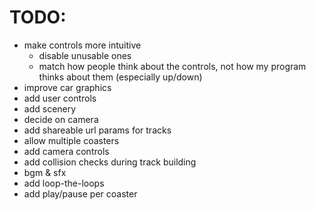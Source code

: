 # TODO:
  - make controls more intuitive
    - disable unusable ones
    - match how people think about the controls, not how my program thinks about them (especially up/down)
  - improve car graphics
  - add user controls
  - add scenery
  - decide on camera
  - add shareable url params for tracks
  - allow multiple coasters
  - add camera controls
  - add collision checks during track building
  - bgm & sfx
  - add loop-the-loops
  - add play/pause per coaster
